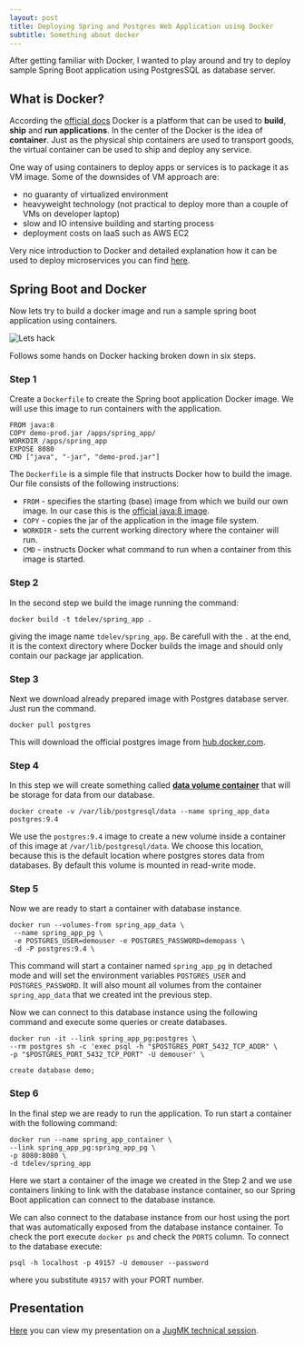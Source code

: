 ```yaml
---
layout: post
title: Deploying Spring and Postgres Web Application using Docker
subtitle: Something about docker
---
```


After getting familiar with Docker, I wanted to play around and try to deploy sample Spring Boot application 
using PostgresSQL as database server.

## What is Docker?

According the [official docs](http://jekyllrb.com/docs/posts/) Docker is a platform 
that can be used to **build**, **ship** and **run applications**. In the center of the Docker is the 
idea of **container**. Just as the physical ship containers are used to transport goods, the 
virtual container can be used to ship and deploy any service. 

One way of using containers to deploy apps or services is to package it as VM image. Some of
the downsides of VM approach are:

 - no guaranty of virtualized environment
 - heavyweight technology (not practical to deploy more than a couple of VMs on developer laptop)
 - slow and IO intensive building and starting process
 - deployment costs on IaaS such as AWS EC2 

Very nice introduction to Docker and detailed explanation how it can be used
to deploy microservices you can find 
[here](http://plainoldobjects.com/2014/11/16/deploying-spring-boot-based-microservices-with-docker/).

## Spring Boot and Docker

Now lets try to build a docker image and run a sample spring boot application using containers.

![Lets hack](http://tdelev.github.io/presentations/docker/images/hacking.gif)

Follows some hands on Docker hacking broken down in six steps.

### Step 1

Create a `Dockerfile` to create the Spring boot application Docker image. We
will use this image to run containers with the application.

```
FROM java:8
COPY demo-prod.jar /apps/spring_app/
WORKDIR /apps/spring_app
EXPOSE 8080
CMD ["java", "-jar", "demo-prod.jar"]
```

The `Dockerfile` is a simple file that instructs Docker how to build the image.
Our file consists of the following instructions:

- `FROM` - specifies the starting (base) image from which we build our own image. In our
case this is the [official java:8 image](https://hub.docker.com/_/java/).
- `COPY` - copies the jar of the application in the image file system.
- `WORKDIR` - sets the current working directory where the container will run.
- `CMD` - instructs Docker what command to run when a container from this image is started.

### Step 2

In the second step we build the image running the command:

```
docker build -t tdelev/spring_app .
```

giving the image name `tdelev/spring_app`. Be carefull with the `.` at the end, it is the context
directory where Docker builds the image and should only contain our package jar application.

### Step 3

Next we download already prepared image with Postgres database server. Just run the command.

```
docker pull postgres
```

This will download the official postgres image from [hub.docker.com](https://hub.docker.com/).

### Step 4

In this step we will create something called 
**[data volume container](https://docs.docker.com/userguide/dockervolumes/)** 
that will be storage for data from our database.

```
docker create -v /var/lib/postgresql/data --name spring_app_data postgres:9.4
```

We use the `postgres:9.4` image to create a new volume inside a container of 
this image at `/var/lib/postgresql/data`. We choose this location, because this is the default location
where postgres stores data from databases. By default this volume is mounted in read-write mode.

### Step 5

Now we are ready to start a container with database instance.
 
```
docker run --volumes-from spring_app_data \
 --name spring_app_pg \
 -e POSTGRES_USER=demouser -e POSTGRES_PASSWORD=demopass \
 -d -P postgres:9.4 \
```

This command will start a container named `spring_app_pg` in detached mode
and will set the environment variables `POSTGRES_USER` and `POSTGRES_PASSWORD`.
It will also mount all volumes from the container `spring_app_data` that we created
int the previous step.

Now we can connect to this database instance using the following command and execute some
queries or create databases.

```
docker run -it --link spring_app_pg:postgres \
--rm postgres sh -c 'exec psql -h "$POSTGRES_PORT_5432_TCP_ADDR" \
-p "$POSTGRES_PORT_5432_TCP_PORT" -U demouser' \

create database demo;
```

### Step 6

In the final step we are ready to run the application. To run start a container with 
the following command:

```
docker run --name spring_app_container \
--link spring_app_pg:spring_app_pg \
-p 8080:8080 \
-d tdelev/spring_app
```

Here we start a container of the image we created in the Step 2 and we use containers linking
to link with the database instance container, so our Spring Boot application can connect to the
database instance.

We can also connect to the database instance from our host using the port that was automatically 
exposed from the database instance container. To check the port execute `docker ps` and check the
 `PORTS` column. To connect to the database execute:
 
```
psql -h localhost -p 49157 -U demouser --password
```
 
where you substitute `49157` with your PORT number.

## Presentation

[Here](http://tdelev.github.io/presentations/docker/#/) you can view my 
presentation on a [JugMK technical session](http://jug.mk/event/tech-session/2015-03-25-javascript-docker.html).


